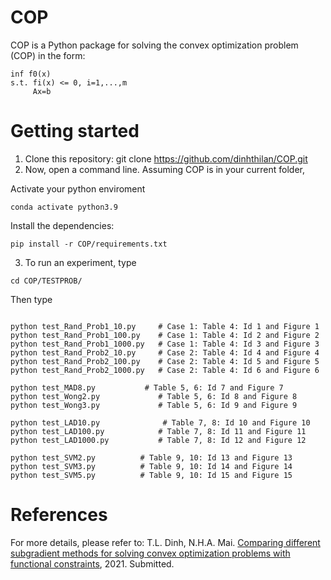 # COP

COP is a Python package for solving the convex optimization problem (COP) in the form:

```
inf f0(x)
s.t. fi(x) <= 0, i=1,...,m
     Ax=b
```
# Getting started

1. Clone this repository: git clone https://github.com/dinhthilan/COP.git 
2. Now, open a command line. Assuming COP is in your current folder,

Activate your python enviroment

```
conda activate python3.9
```
Install the dependencies: 
```
pip install -r COP/requirements.txt
```
3. To run an experiment, type
```
cd COP/TESTPROB/
```
Then type
```

python test_Rand_Prob1_10.py     # Case 1: Table 4: Id 1 and Figure 1
python test_Rand_Prob1_100.py    # Case 1: Table 4: Id 2 and Figure 2 
python test_Rand_Prob1_1000.py   # Case 1: Table 4: Id 3 and Figure 3 
python test_Rand_Prob2_10.py     # Case 2: Table 4: Id 4 and Figure 4
python test_Rand_Prob2_100.py    # Case 2: Table 4: Id 5 and Figure 5
python test_Rand_Prob2_1000.py   # Case 2: Table 4: Id 6 and Figure 6 

python test_MAD8.py	          # Table 5, 6: Id 7 and Figure 7 
python test_Wong2.py             # Table 5, 6: Id 8 and Figure 8 
python test_Wong3.py             # Table 5, 6: Id 9 and Figure 9 

python test_LAD10.py        	  # Table 7, 8: Id 10 and Figure 10
python test_LAD100.py            # Table 7, 8: Id 11 and Figure 11
python test_LAD1000.py           # Table 7, 8: Id 12 and Figure 12

python test_SVM2.py	         # Table 9, 10: Id 13 and Figure 13
python test_SVM3.py	         # Table 9, 10: Id 14 and Figure 14
python test_SVM5.py	         # Table 9, 10: Id 15 and Figure 15

```

# References
For more details, please refer to:
T.L. Dinh, N.H.A. Mai. [Comparing different subgradient methods  for solving convex optimization problems with functional constraints](https://arxiv.org/abs/2101.01045), 2021. Submitted.


